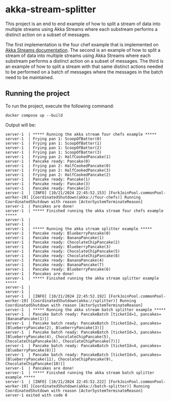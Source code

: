 # akka-stream-splitter

This project is an end to end example of how to split a stream of data into multiple streams using Akka Streams where
each substream performs a distinct action on a subset of messages.

The first implementation is the four chef example that is implemented on
[Akka Streams documentation](https://doc.akka.io/docs/akka/current/stream/stream-parallelism.html#combining-pipelining-and-parallel-processing).
The second is an example of how to split a stream of data into multiple streams using Akka Streams where each substream
performs a distinct action on a subset of messages. The third is an example of how to split a stream with that same
distinct
actions needed to be performed on a batch of messages where the messages in the batch need to be maintained.

## Running the project

To run the project, execute the following command:

```shell
docker compose up --build
```

Output will be:

```shell
server-1  | ***** Running the akka stream four chefs example *****
server-1  | Frying pan 1: ScoopOfBatter(0)
server-1  | Frying pan 1: ScoopOfBatter(1)
server-1  | Frying pan 1: ScoopOfBatter(2)
server-1  | Frying pan 1: ScoopOfBatter(3)
server-1  | Frying pan 2: HalfCookedPancake(1)
server-1  | Pancake ready: Pancake(0)
server-1  | Frying pan 2: HalfCookedPancake(0)
server-1  | Frying pan 2: HalfCookedPancake(3)
server-1  | Frying pan 2: HalfCookedPancake(2)
server-1  | Pancake ready: Pancake(1)
server-1  | Pancake ready: Pancake(3)
server-1  | Pancake ready: Pancake(2)
server-1  | [INFO] [10/21/2024 22:45:52.153] [ForkJoinPool.commonPool-worker-19] [CoordinatedShutdown(akka://four-chefs)] Running CoordinatedShutdown with reason [ActorSystemTerminateReason]
server-1  | Pancakes are done!
server-1  | ***** Finished running the akka stream four chefs example *****
server-1  | 
server-1  | 
server-1  | ***** Running the akka stream splitter example *****
server-1  | Pancake ready: BlueberryPancake(0)
server-1  | Pancake ready: BananaPancake(1)
server-1  | Pancake ready: ChocolateChipPancake(2)
server-1  | Pancake ready: BlueberryPancake(3)
server-1  | Pancake ready: ChocolateChipPancake(5)
server-1  | Pancake ready: ChocolateChipPancake(8)
server-1  | Pancake ready: BananaPancake(4)
server-1  | Pancake ready: BananaPancake(7)
server-1  | Pancake ready: BlueberryPancake(6)
server-1  | Pancakes are done!
server-1  | ***** Finished running the akka stream splitter example *****
server-1  | 
server-1  | 
server-1  | [INFO] [10/21/2024 22:45:52.192] [ForkJoinPool.commonPool-worker-19] [CoordinatedShutdown(akka://splitter)] Running CoordinatedShutdown with reason [ActorSystemTerminateReason]
server-1  | ***** Running the akka stream batch splitter example *****
server-1  | Pancake batch ready: PancakeBatch [ticketId=1, pancakes=[BananaPancake(1)]]
server-1  | Pancake batch ready: PancakeBatch [ticketId=2, pancakes=[BlueberryPancake(2), BlueberryPancake(3)]]
server-1  | Pancake batch ready: PancakeBatch [ticketId=3, pancakes=[BlueberryPancake(4), ChocolateChipPancake(5), ChocolateChipPancake(6), ChocolateChipPancake(7)]]
server-1  | Pancake batch ready: PancakeBatch [ticketId=4, pancakes=[BlueberryPancake(8)]]
server-1  | Pancake batch ready: PancakeBatch [ticketId=5, pancakes=[BlueberryPancake(11), ChocolateChipPancake(9), ChocolateChipPancake(10)]]
server-1  | Pancakes are done!
server-1  | ***** Finished running the akka stream batch splitter example *****
server-1  | [INFO] [10/21/2024 22:45:52.222] [ForkJoinPool.commonPool-worker-19] [CoordinatedShutdown(akka://batch-splitter)] Running CoordinatedShutdown with reason [ActorSystemTerminateReason]
server-1 exited with code 0

```